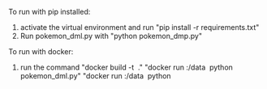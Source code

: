 To run with pip installed:
1. activate the virtual environment and run
    "pip install -r requirements.txt"
2. Run pokemon_dml.py with
    "python pokemon_dmp.py"

To run with docker:
1. run the command
    "docker build -t <image name> ."
    "docker run <volume name>:/data <image name> python pokemon_dml.py"
    "docker run <volume name>:/data <image name> python <script>"

WIP: There is no main function yet. Pokemon sets are still being constructed.
Current sets progress: 73/292 Dragon, Ice, Fighting, Dark, Fire